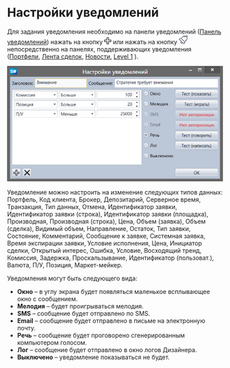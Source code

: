 # Настройки уведомлений

Для задания уведомления необходимо на панели уведомлений ([Панель уведомлений](notification_panel.md)) нажать на кнопку ![Designer Creation tool 00](../../../images/designer_creation_tool_00.png) или нажать на кнопку ![Designer Alert Bell](../../../images/designer_alert_bell.png) непосредственно на панелях, поддерживающих уведомления ([Портфели](../../designer/user_interface/portfolios.md), [Лента сделок](../../designer/user_interface/components/tick_trades.md), [Новости](../user_interface/components/news.md), [Level 1](../user_interface/components/level_1.md) ).

![Designer Notifications Setting](../../../images/designer_notifications_setting.png)

Уведомление можно настроить на изменение следующих типов данных: Портфель, Код клиента, Брокер, Депозитарий, Серверное время, Транзакция, Тип данных, Отмена, Идентификатор заявки, Идентификатор заявки (строка), Идентификатор заявки (площадка), Производная, Производная (строка), Цена, Объем (заявка), Объем (сделка), Видимый объем, Направление, Остаток, Тип заявки, Состояние, Комментарий, Сообщение к заявке, Системная заявка, Время экспирации заявки, Условие исполнения, Цена, Инициатор сделки, Открытый интерес, Ошибка, Условие, Восходящий тренд, Комиссия, Задержка, Проскальзывание, Идентификатор (пользоват.), Валюта, П\/У, Позиция, Маркет\-мейкер.

Уведомления могут быть следующего вида:

- **Окно** – в углу экрана будет появляться маленькое всплывающее окно с сообщением.
- **Мелодия** – будет проигрываться мелодия.
- **SMS** – сообщение будет отправлено по SMS.
- **Email** – сообщение будет отправлено в письме на электронную почту.
- **Речь** – сообщение будет проговорено сгенерированным компьютером голосом.
- **Лог** – сообщение будет отправлено в окно логов Дизайнера.
- **Выключено** – уведомление показываться не будет.
